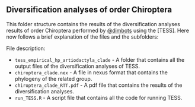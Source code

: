 Diversification analyses of order Chiroptera
--------------

This folder structure contains the results of the diversification analyses results of order Chiroptera
performed by [@dimbots](http://github.com/dimbots) using the [TESS].
Here now follows a brief explanation of the files and the subfolders:

File description:

- `tess_empirical_hp_artiodactyla_clade` - A folder that contains all the output files of the diversification analyses of TESS.
- `chiroptera_clade.nex` - A file in nexus format that contains the phylogeny of the related group.
- `chiroptera_clade_RTT.pdf` - A pdf file that contains the results of the diversification analyses.
- `run_TESS.R` - A script file that contains all the code for running TESS.

